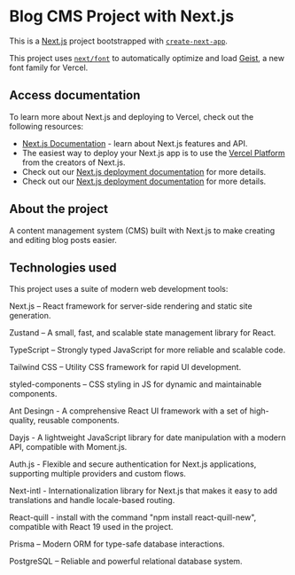 # Blog CMS Project with Next.js

This is a [Next.js](https://nextjs.org) project bootstrapped with [`create-next-app`](https://nextjs.org/docs/app/api-reference/cli/create-next-app).

This project uses [`next/font`](https://nextjs.org/docs/app/building-your-application/optimizing/fonts) to automatically optimize and load [Geist](https://vercel.com/font), a new font family for Vercel.

## Access documentation

To learn more about Next.js and deploying to Vercel, check out the following resources:

- [Next.js Documentation](https://nextjs.org/docs) - learn about Next.js features and API.
- The easiest way to deploy your Next.js app is to use the [Vercel Platform](https://vercel.com/new?utm_medium=default-template&filter=next.js&utm_source=create-next-app&utm_campaign=create-next-app-readme) from the creators of Next.js.
- Check out our [Next.js deployment documentation](https://nextjs.org/docs/app/building-your-application/deploying) for more details.
- Check out our [Next.js deployment documentation](https://nextjs.org/docs/app/building-your-application/deploying) for more details.

## About the project

A content management system (CMS) built with Next.js to make creating and editing blog posts easier.

## Technologies used
This project uses a suite of modern web development tools:

Next.js – React framework for server-side rendering and static site generation.

Zustand – A small, fast, and scalable state management library for React.

TypeScript – Strongly typed JavaScript for more reliable and scalable code.

Tailwind CSS – Utility CSS framework for rapid UI development.

styled-components – CSS styling in JS for dynamic and maintainable components.

Ant Desingn - A comprehensive React UI framework with a set of high-quality, reusable components.

Dayjs - A lightweight JavaScript library for date manipulation with a modern API, compatible with Moment.js.

Auth.js - Flexible and secure authentication for Next.js applications, supporting multiple providers and custom flows.

Next-intl -  Internationalization library for Next.js that makes it easy to add translations and handle locale-based routing.

React-quill - install with the command "npm install react-quill-new", compatible with React 19 used in the project.

Prisma – Modern ORM for type-safe database interactions.

PostgreSQL – Reliable and powerful relational database system.